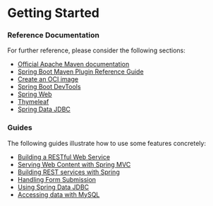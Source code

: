 # Getting Started

### Reference Documentation
For further reference, please consider the following sections:

* [Official Apache Maven documentation](https://maven.apache.org/guides/index.html)
* [Spring Boot Maven Plugin Reference Guide](https://docs.spring.io/spring-boot/docs/3.2.3.RELEASE/maven-plugin/reference/html/)
* [Create an OCI image](https://docs.spring.io/spring-boot/docs/3.2.3.RELEASE/maven-plugin/reference/html/#build-image)
* [Spring Boot DevTools](https://docs.spring.io/spring-boot/docs/3.2.3.RELEASE/reference/htmlsingle/index.html#using.devtools)
* [Spring Web](https://docs.spring.io/spring-boot/docs/3.2.3.RELEASE/reference/htmlsingle/index.html#web)
* [Thymeleaf](https://docs.spring.io/spring-boot/docs/3.2.3.RELEASE/reference/htmlsingle/index.html#web.servlet.spring-mvc.template-engines)
* [Spring Data JDBC](https://docs.spring.io/spring-boot/docs/3.2.3.RELEASE/reference/htmlsingle/index.html#data.sql.jdbc)

### Guides
The following guides illustrate how to use some features concretely:

* [Building a RESTful Web Service](https://spring.io/guides/gs/rest-service/)
* [Serving Web Content with Spring MVC](https://spring.io/guides/gs/serving-web-content/)
* [Building REST services with Spring](https://spring.io/guides/tutorials/rest/)
* [Handling Form Submission](https://spring.io/guides/gs/handling-form-submission/)
* [Using Spring Data JDBC](https://github.com/spring-projects/spring-data-examples/tree/master/jdbc/basics)
* [Accessing data with MySQL](https://spring.io/guides/gs/accessing-data-mysql/)

